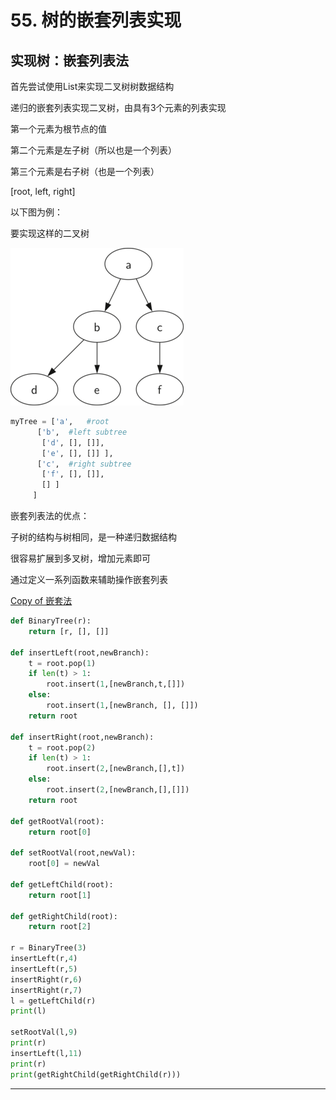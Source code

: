 # 55. 树的嵌套列表实现

## 实现树：嵌套列表法

首先尝试使用List来实现二叉树树数据结构

递归的嵌套列表实现二叉树，由具有3个元素的列表实现

第一个元素为根节点的值

第二个元素是左子树（所以也是一个列表）

第三个元素是右子树（也是一个列表）

[root, left, right]

以下图为例：

要实现这样的二叉树

![55%20%E6%A0%91%E7%9A%84%E5%B5%8C%E5%A5%97%E5%88%97%E8%A1%A8%E5%AE%9E%E7%8E%B0%20a4fdf9e578ea4accb8fb0153ebc281f4/smalltree.png](55%20%E6%A0%91%E7%9A%84%E5%B5%8C%E5%A5%97%E5%88%97%E8%A1%A8%E5%AE%9E%E7%8E%B0%20a4fdf9e578ea4accb8fb0153ebc281f4/smalltree.png)

```python
myTree = ['a',   #root
      ['b',  #left subtree
       ['d', [], []],
       ['e', [], []] ],
      ['c',  #right subtree
       ['f', [], []],
       [] ]
     ]
```

嵌套列表法的优点：

子树的结构与树相同，是一种递归数据结构

很容易扩展到多叉树，增加元素即可

通过定义一系列函数来辅助操作嵌套列表

[Copy of 嵌套法](55%20%E6%A0%91%E7%9A%84%E5%B5%8C%E5%A5%97%E5%88%97%E8%A1%A8%E5%AE%9E%E7%8E%B0%20a4fdf9e578ea4accb8fb0153ebc281f4/Copy%20of%20%E5%B5%8C%E5%A5%97%E6%B3%95%20a9819088cd6b47db9899e40bba2f47dc.csv)

```python
def BinaryTree(r):
    return [r, [], []]

def insertLeft(root,newBranch):
    t = root.pop(1)
    if len(t) > 1:
        root.insert(1,[newBranch,t,[]])
    else:
        root.insert(1,[newBranch, [], []])
    return root

def insertRight(root,newBranch):
    t = root.pop(2)
    if len(t) > 1:
        root.insert(2,[newBranch,[],t])
    else:
        root.insert(2,[newBranch,[],[]])
    return root

def getRootVal(root):
    return root[0]

def setRootVal(root,newVal):
    root[0] = newVal

def getLeftChild(root):
    return root[1]

def getRightChild(root):
    return root[2]

r = BinaryTree(3)
insertLeft(r,4)
insertLeft(r,5)
insertRight(r,6)
insertRight(r,7)
l = getLeftChild(r)
print(l)

setRootVal(l,9)
print(r)
insertLeft(l,11)
print(r)
print(getRightChild(getRightChild(r)))
```

---